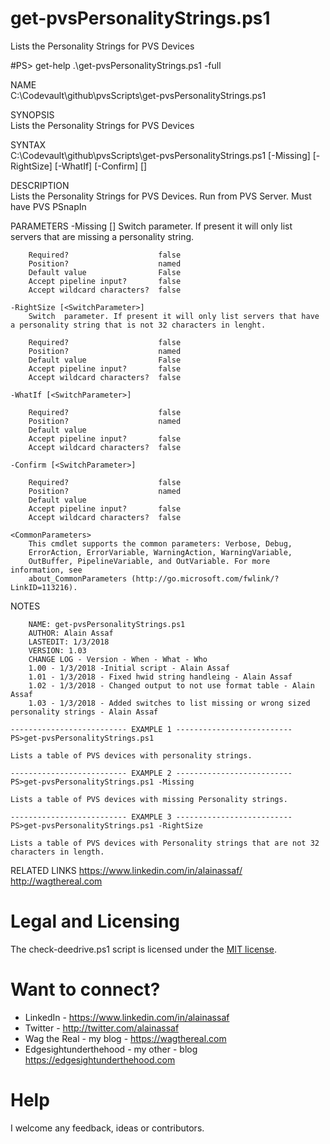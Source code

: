 # get-pvsPersonalityStrings.ps1
Lists the Personality Strings for PVS Devices

#PS> get-help .\get-pvsPersonalityStrings.ps1 -full

NAME<br>
    C:\Codevault\github\pvsScripts\get-pvsPersonalityStrings.ps1

SYNOPSIS<br>
    Lists the Personality Strings for PVS Devices

SYNTAX<br>
    C:\Codevault\github\pvsScripts\get-pvsPersonalityStrings.ps1 [-Missing] [-RightSize] [-WhatIf] [-Confirm] [<CommonParameters>]

DESCRIPTION<br>
    Lists the Personality Strings for PVS Devices. Run from PVS Server. Must have PVS PSnapIn

PARAMETERS
    -Missing [<SwitchParameter>]
        Switch parameter. If present it will only list servers that are missing a personality string.

        Required?                    false
        Position?                    named
        Default value                False
        Accept pipeline input?       false
        Accept wildcard characters?  false

    -RightSize [<SwitchParameter>]
        Switch  parameter. If present it will only list servers that have a personality string that is not 32 characters in lenght.

        Required?                    false
        Position?                    named
        Default value                False
        Accept pipeline input?       false
        Accept wildcard characters?  false

    -WhatIf [<SwitchParameter>]

        Required?                    false
        Position?                    named
        Default value
        Accept pipeline input?       false
        Accept wildcard characters?  false

    -Confirm [<SwitchParameter>]

        Required?                    false
        Position?                    named
        Default value
        Accept pipeline input?       false
        Accept wildcard characters?  false

    <CommonParameters>
        This cmdlet supports the common parameters: Verbose, Debug,
        ErrorAction, ErrorVariable, WarningAction, WarningVariable,
        OutBuffer, PipelineVariable, and OutVariable. For more information, see
        about_CommonParameters (http://go.microsoft.com/fwlink/?LinkID=113216).

NOTES


        NAME: get-pvsPersonalityStrings.ps1
        AUTHOR: Alain Assaf
        LASTEDIT: 1/3/2018
        VERSION: 1.03
        CHANGE LOG - Version - When - What - Who
        1.00 - 1/3/2018 -Initial script - Alain Assaf
        1.01 - 1/3/2018 - Fixed hwid string handleing - Alain Assaf
        1.02 - 1/3/2018 - Changed output to not use format table - Alain Assaf
        1.03 - 1/3/2018 - Added switches to list missing or wrong sized personality strings - Alain Assaf

    -------------------------- EXAMPLE 1 --------------------------
    PS>get-pvsPersonalityStrings.ps1

    Lists a table of PVS devices with personality strings.

    -------------------------- EXAMPLE 2 --------------------------
    PS>get-pvsPersonalityStrings.ps1 -Missing

    Lists a table of PVS devices with missing Personality strings.

    -------------------------- EXAMPLE 3 --------------------------
    PS>get-pvsPersonalityStrings.ps1 -RightSize

    Lists a table of PVS devices with Personality strings that are not 32 characters in length.

RELATED LINKS
    https://www.linkedin.com/in/alainassaf/
    http://wagthereal.com
    
# Legal and Licensing
The check-deedrive.ps1 script is licensed under the [MIT license][].

[MIT license]: LICENSE.md

# Want to connect?
* LinkedIn - https://www.linkedin.com/in/alainassaf
* Twitter - http://twitter.com/alainassaf
* Wag the Real - my blog - https://wagthereal.com
* Edgesightunderthehood - my other - blog https://edgesightunderthehood.com

# Help
I welcome any feedback, ideas or contributors.